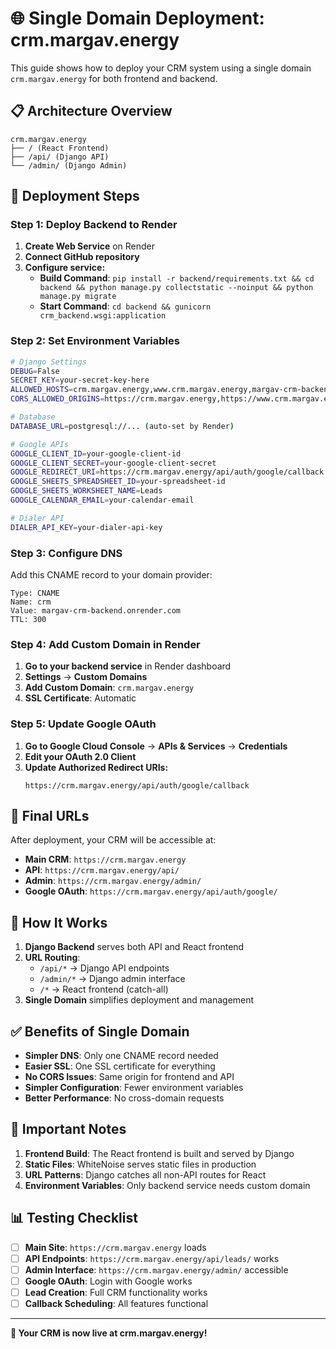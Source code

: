 # 🌐 **Single Domain Deployment: crm.margav.energy**

This guide shows how to deploy your CRM system using a single domain `crm.margav.energy` for both frontend and backend.

## **📋 Architecture Overview**

```
crm.margav.energy
├── / (React Frontend)
├── /api/ (Django API)
└── /admin/ (Django Admin)
```

## **🚀 Deployment Steps**

### **Step 1: Deploy Backend to Render**

1. **Create Web Service** on Render
2. **Connect GitHub repository**
3. **Configure service:**
   - **Build Command**: `pip install -r backend/requirements.txt && cd backend && python manage.py collectstatic --noinput && python manage.py migrate`
   - **Start Command**: `cd backend && gunicorn crm_backend.wsgi:application`

### **Step 2: Set Environment Variables**

```bash
# Django Settings
DEBUG=False
SECRET_KEY=your-secret-key-here
ALLOWED_HOSTS=crm.margav.energy,www.crm.margav.energy,margav-crm-backend.onrender.com,localhost,127.0.0.1
CORS_ALLOWED_ORIGINS=https://crm.margav.energy,https://www.crm.margav.energy,https://margav-crm-frontend.onrender.com,http://localhost:3000,http://127.0.0.1:3000

# Database
DATABASE_URL=postgresql://... (auto-set by Render)

# Google APIs
GOOGLE_CLIENT_ID=your-google-client-id
GOOGLE_CLIENT_SECRET=your-google-client-secret
GOOGLE_REDIRECT_URI=https://crm.margav.energy/api/auth/google/callback
GOOGLE_SHEETS_SPREADSHEET_ID=your-spreadsheet-id
GOOGLE_SHEETS_WORKSHEET_NAME=Leads
GOOGLE_CALENDAR_EMAIL=your-calendar-email

# Dialer API
DIALER_API_KEY=your-dialer-api-key
```

### **Step 3: Configure DNS**

Add this CNAME record to your domain provider:
```
Type: CNAME
Name: crm
Value: margav-crm-backend.onrender.com
TTL: 300
```

### **Step 4: Add Custom Domain in Render**

1. **Go to your backend service** in Render dashboard
2. **Settings** → **Custom Domains**
3. **Add Custom Domain**: `crm.margav.energy`
4. **SSL Certificate**: Automatic

### **Step 5: Update Google OAuth**

1. **Go to Google Cloud Console** → **APIs & Services** → **Credentials**
2. **Edit your OAuth 2.0 Client**
3. **Update Authorized Redirect URIs:**
   ```
   https://crm.margav.energy/api/auth/google/callback
   ```

## **🎯 Final URLs**

After deployment, your CRM will be accessible at:

- **Main CRM**: `https://crm.margav.energy`
- **API**: `https://crm.margav.energy/api/`
- **Admin**: `https://crm.margav.energy/admin/`
- **Google OAuth**: `https://crm.margav.energy/api/auth/google/`

## **🔧 How It Works**

1. **Django Backend** serves both API and React frontend
2. **URL Routing**:
   - `/api/*` → Django API endpoints
   - `/admin/*` → Django admin interface
   - `/*` → React frontend (catch-all)
3. **Single Domain** simplifies deployment and management

## **✅ Benefits of Single Domain**

- **Simpler DNS**: Only one CNAME record needed
- **Easier SSL**: One SSL certificate for everything
- **No CORS Issues**: Same origin for frontend and API
- **Simpler Configuration**: Fewer environment variables
- **Better Performance**: No cross-domain requests

## **🚨 Important Notes**

1. **Frontend Build**: The React frontend is built and served by Django
2. **Static Files**: WhiteNoise serves static files in production
3. **URL Patterns**: Django catches all non-API routes for React
4. **Environment Variables**: Only backend service needs custom domain

## **📊 Testing Checklist**

- [ ] **Main Site**: `https://crm.margav.energy` loads
- [ ] **API Endpoints**: `https://crm.margav.energy/api/leads/` works
- [ ] **Admin Interface**: `https://crm.margav.energy/admin/` accessible
- [ ] **Google OAuth**: Login with Google works
- [ ] **Lead Creation**: Full CRM functionality works
- [ ] **Callback Scheduling**: All features functional

---

**🎉 Your CRM is now live at crm.margav.energy!**
